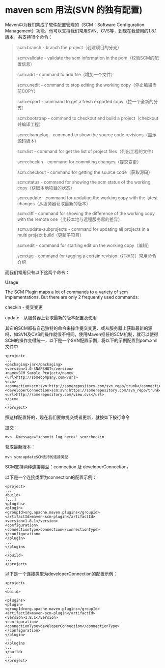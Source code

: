 # maven scm 用法\(SVN 的独有配置\)

Maven中为我们集成了软件配置管理的（SCM：Software Configuration Management）功能，他可以支持我们常用SVN、CVS等，到现在我使用的1.8.1版本，共支持18个命令：

> scm:branch - branch the project（创建项目的分支）
>
> scm:validate - validate the scm information in the pom（校验SCM的配置信息）
>
> scm:add - command to add file（增加一个文件）
>
> scm:unedit - command to stop editing the working copy（停止编辑当前COPY）
>
> scm:export - command to get a fresh exported copy（拉一个全新的分支）
>
> scm:bootstrap - command to checkout and build a project（checkout并编译工程）
>
> scm:changelog - command to show the source code revisions（显示源码版本）
>
> scm:list - command for get the list of project files（列出工程的文件）
>
> scm:checkin - command for commiting changes（提交变更）
>
> scm:checkout - command for getting the source code（获取源码）
>
> scm:status - command for showing the scm status of the working copy（获取本地项目的状态）
>
> scm:update - command for updating the working copy with the latest changes（从服务器获取最新的版本）
>
> scm:diff - command for showing the difference of the working copy with the remote one（比较本地与远程服务器的差异）
>
> scm:update-subprojects - command for updating all projects in a multi project build（更新子项目）
>
> scm:edit - command for starting edit on the working copy（编辑）
>
> scm:tag - command for tagging a certain revision（打标签）常用命令介绍

而我们常用只有以下这两个命令：

Usage

The SCM Plugin maps a lot of commands to a variety of scm implementations. But there are only 2 frequently used commands:

checkin - 提交变更

update - 从服务器上获取最新的版本配置及使用

其它的SCM都有自己独特的命令来操作提交变更、或从服务器上获取最新的源吗，如SVN及CVS的操作就很不相同，使用Maven担任的SCM机制，就可以使得SCM的操作变得统一，以下是一个SVN配置示例，将以下的示例配置到pom.xml文件中

```text
<project>
...
<packaging>jar</packaging>
<version>1.0-SNAPSHOT</version>
<name>SCM Sample Project</name>
<url>http://somecompany.com</url>
<scm>
<connection>scm:svn:http://somerepository.com/svn_repo/trunk</connection>
<developerConnection>scm:svn:https://somerepository.com/svn_repo/trunk</developerConnection>
<url>http://somerepository.com/view.cvs</url>
</scm>
...
</project>
```

照这样配置好的，现在我们要做提交或者更新，就按如下按行命令

提交：

```text
mvn -Dmessage="<commit_log_here>" scm:checkin
```

获取最新版本：

```text
mvn scm:updateSCM支持的连接类型
```

SCM支持两种连接类型：connection 及 developerConnection。

以下是一个连接类型为connection的配置示例：

```text
<project>
...
<build>
[...]
<plugins>
<plugin>
<groupId>org.apache.maven.plugins</groupId>
<artifactId>maven-scm-plugin</artifactId>
<version>1.8.1</version>
<configuration>
<connectionType>connection</connectionType>
</configuration>
</plugin>
...
</plugins
...
</build>
...
</project>
```

以下是一个连接类型为developerConnection的配置示例：

```text
<project>
...
<build>
...
<plugins>
<plugin>
<groupId>org.apache.maven.plugins</groupId>
<artifactId>maven-scm-plugin</artifactId>
<version>1.8.1</version>
<configuration>
<connectionType>developerConnection</connectionType>
</configuration>
</plugin>
...
</plugins
...
</build>
...
</project>
```

